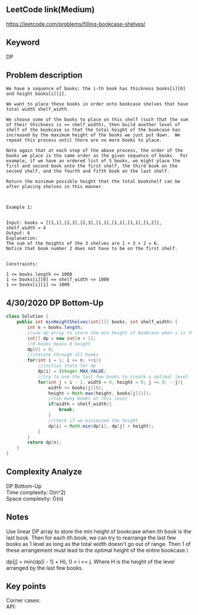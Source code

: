 ## LeetCode link(Medium)
https://leetcode.com/problems/filling-bookcase-shelves/

## Keyword
DP

## Problem description
```
We have a sequence of books: the i-th book has thickness books[i][0] and height books[i][1].

We want to place these books in order onto bookcase shelves that have total width shelf_width.

We choose some of the books to place on this shelf (such that the sum of their thickness is <= shelf_width), then build another level of shelf of the bookcase so that the total height of the bookcase has increased by the maximum height of the books we just put down.  We repeat this process until there are no more books to place.

Note again that at each step of the above process, the order of the books we place is the same order as the given sequence of books.  For example, if we have an ordered list of 5 books, we might place the first and second book onto the first shelf, the third book on the second shelf, and the fourth and fifth book on the last shelf.

Return the minimum possible height that the total bookshelf can be after placing shelves in this manner.

 

Example 1:


Input: books = [[1,1],[2,3],[2,3],[1,1],[1,1],[1,1],[1,2]], shelf_width = 4
Output: 6
Explanation:
The sum of the heights of the 3 shelves are 1 + 3 + 2 = 6.
Notice that book number 2 does not have to be on the first shelf.
 

Constraints:

1 <= books.length <= 1000
1 <= books[i][0] <= shelf_width <= 1000
1 <= books[i][1] <= 1000
```

## 4/30/2020 DP Bottom-Up

```java
class Solution {
    public int minHeightShelves(int[][] books, int shelf_width) {
        int n = books.length;
        //use dp array to store the min height of bookcase when i is the last book to be placed
        int[] dp = new int[n + 1];
        //0 books means 0 height
        dp[0] = 0;
        //iterate through all books
        for(int i = 1; i <= n; ++i){
            //initial state for dp
            dp[i] = Integer.MAX_VALUE;
            //try to use the last few books to create a optimal level
            for(int j = i - 1, width = 0, height = 0; j >= 0; --j){
                width += books[j][0];
                height = Math.max(height, books[j][1]);
                //too many books at this level
                if(width > shelf_width){
                    break;
                }
                //check if we minimized the height
                dp[i] = Math.min(dp[i], dp[j] + height);
            }
        }
        return dp[n];
    }
}
```

## Complexity Analyze
DP Bottom-Up\
Time complexity: O(n^2)\
Space complexity: O(n)

## Notes
Use linear DP array to store the min height of bookcase when ith book is the last book. Then for each ith book, we can try to rearrange the last few books as 1 level as long as the total width doesn't go out of range. Then 1 of these arrangement must lead to the optimal height of the entire bookcase.\

dp[j] = min{dp[i - 1] + H}, 0 < i <= j. Where H is the height of the level arranged by the last few books.

## Key points
Corner cases: \
API:
